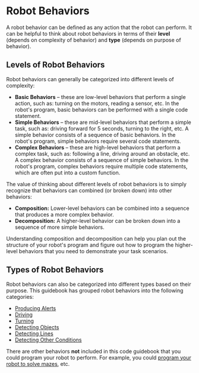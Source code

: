 # Robot Behaviors

A robot behavior can be defined as any action that the robot can perform. It can be helpful to think about robot behaviors in terms of their **level** \(depends on complexity of behavior\) and **type** \(depends on purpose of behavior\).

## Levels of Robot Behaviors

Robot behaviors can generally be categorized into different levels of complexity:

* **Basic Behaviors** – these are low-level behaviors that perform a single action, such as: turning on the motors, reading a sensor, etc. In the robot's program, basic behaviors can be performed with a single code statement.
* **Simple Behaviors** – these are mid-level behaviors that perform a simple task, such as: driving forward for 5 seconds, turning to the right, etc. A simple behavior consists of a sequence of basic behaviors. In the robot's program, simple behaviors require several code statements.
* **Complex Behaviors** – these are high-level behaviors that perform a complex task, such as: following a line, driving around an obstacle, etc.  A complex behavior consists of a sequence of simple behaviors. In the robot's program, complex behaviors require multiple code statements, which are often put into a custom function.

The value of thinking about different levels of robot behaviors is to simply recognize that behaviors can combined \(or broken down\) into other behaviors:

* **Composition:**  Lower-level behaviors can be combined into a sequence that produces a more complex behavior.
* **Decomposition:**  A higher-level behavior can be broken down into a sequence of more simple behaviors.

Understanding composition and decomposition can help you plan out the structure of your robot's program and figure out how to program the higher-level behaviors that you need to demonstrate your task scenarios.

## Types of Robot Behaviors

Robot behaviors can also be categorized into different types based on their purpose. This guidebook has grouped robot behaviors into the following categories:

* [Producing Alerts](producing-alerts.md)
* [Driving](driving.md)
* [Turning](turning.md)
* [Detecting Objects](detecting-objects.md)
* [Detecting Lines](detecting-lines.md)
* [Detecting Other Conditions](detecting-other-conditions.md)

There are other behaviors **not** included in this code guidebook that you could program your robot to perform. For example, you could [program your robot to solve mazes](https://www.instructables.com/id/Robot-Maze-Solver/), etc.

